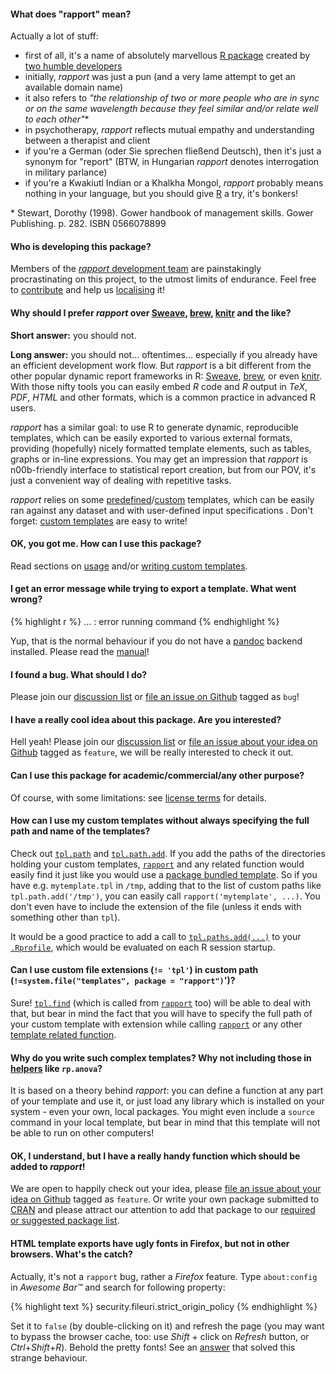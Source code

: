 #### What does "rapport" mean?

Actually a lot of stuff:

- first of all, it's a name of absolutely marvellous <a id="infinite-loop" href="#infinite-loop">R package</a> created by [two humble developers](#contact)
- initially, _rapport_ was just a pun (and a very lame attempt to get an available domain name)
- it also refers to _"the relationship of two or more people who are in sync or on the same wavelength because they feel similar and/or relate well to each other"_\*
- in psychotherapy, _rapport_ reflects mutual empathy and understanding between a therapist and client
- if you're a German (oder Sie sprechen fließend Deutsch), then it's just a synonym for "report" (BTW, in Hungarian *rapport* denotes interrogation in military parlance)
- if you're a Kwakiutl Indian or a Khalkha Mongol, _rapport_ probably means nothing in your language, but you should give [R](http://www.r-project.org ) a try, it's bonkers!

\* Stewart, Dorothy (1998). Gower handbook of management skills. Gower Publishing. p. 282. ISBN 0566078899

<a id="authors"> </a>
#### Who is developing this package?

Members of the [_rapport_ development team](#contact) are painstakingly procrastinating on this project, to the utmost limits of endurance. Feel free to [contribute](#custom) and help us [localising](#translate) it!

#### Why should I prefer *rapport* over [Sweave](http://www.stat.uni-muenchen.de/~leisch/Sweave/), [brew](http://cran.r-project.org/web/packages/brew/index.html), [knitr](https://github.com/yihui/knitr) and the like?

**Short answer:** you should not.

**Long answer:**  you should not... oftentimes... especially if you already have an efficient development work flow. But *rapport* is a bit different from the other popular dynamic report frameworks in R: [Sweave](http://www.stat.uni-muenchen.de/~leisch/Sweave/), [brew](http://cran.r-project.org/web/packages/brew/index.html), or even [knitr](https://github.com/yihui/knitr). With those nifty tools you can easily embed _R_ code and _R_ output in _TeX_, _PDF_, _HTML_ and other formats, which is a common practice in advanced R users.

_rapport_ has a similar goal: to use R to generate dynamic, reproducible templates, which can be easily exported to various external formats, providing (hopefully) nicely formatted template elements, such as tables, graphs or in-line expressions. You may get an impression that _rapport_ is n00b-friendly interface to statistical report creation, but from our POV, it's just a convenient way of dealing with repetitive tasks.

_rapport_ relies on some [predefined](#templates)/[custom](#custom) templates, which can be easily ran against any dataset and with user-defined input specifications <!-- add links to inputs section -->. Don't forget: [custom templates](#custom) are easy to write!

#### OK, you got me. How can I use this package?

Read sections on [usage](#usage) and/or [writing custom templates](#custom).

#### I get an error message while trying to export a template. What went wrong?

{% highlight r %}
... : error running command
{% endhighlight %}

Yup, that is the normal behaviour if you do not have a [pandoc](http://johnmacfarlane.net/pandoc/index.html) backend installed. Please read the [manual](#install)!

#### I found a bug. What should I do?

Please join our [discussion list](#discuss) or [file an issue on Github](https://github.com/aL3xa/rapport/issues) tagged as `bug`!

#### I have a really cool idea about this package. Are you interested?

Hell yeah! Please join our [discussion list](#discuss) or [file an issue about your idea on Github](https://github.com/aL3xa/rapport/issues) tagged as `feature`, we will be really interested to check it out.

#### Can I use this package for academic/commercial/any other purpose?

Of course, with some limitations: see [license terms](#license) for details.

#### How can I use my custom templates without always specifying the full path and name of the templates?

Check out [`tpl.path`](/functions#tpl.path) and [`tpl.path.add`](/functions#tpl.path.add). If you add the paths of the directories holding your custom templates, [`rapport`](/functions#rapport) and any related function would easily find it just like you would use a [package bundled template](#templates). So if you have e.g. `mytemplate.tpl` in `/tmp`, adding that to the list of custom paths like `tpl.path.add('/tmp')`, you can easily call `rapport('mytemplate', ...)`. You don't even have to include the extension of the file (unless it ends with something other than `tpl`).

It would be a good practice to add a call to [`tpl.paths.add(...)`](/functions#tpl.paths.add) to your [`.Rprofile`](http://www.statmethods.net/interface/customizing.html), which would be evaluated on each R session startup.

#### Can I use custom file extensions (`!= 'tpl'`) in custom path (`!=system.file("templates", package = "rapport")`')?

Sure! [`tpl.find`](#tpl.find) (which is called from [`rapport`](/functions#rapport) too) will be able to deal with that, but bear in mind the fact that you will have to specify the full path of your custom template with extension while calling [`rapport`](/functions#rapport) or any other [template related function](#Template-related-functions).

#### Why do you write such complex templates? Why not including those in [helpers](#functions) like `rp.anova`?

It is based on a theory behind *rapport*: you can define a function at any part of your template and use it, or just load any library which is installed on your system - even your own, local packages. You might even include a `source` command in your local template, but bear in mind that this template will not be able to run on other computers!

#### OK, I understand, but I have a really handy function which should be added to *rapport*!

We are open to happily check out your idea, please [file an issue about your idea on Github](https://github.com/aL3xa/rapport/issues) tagged as `feature`. Or write your own package submitted to [CRAN](cran.r-project.org) and please attract our attention to add that package to our [required or suggested package list](https://github.com/aL3xa/rapport/blob/master/DESCRIPTION).

#### HTML template exports have ugly fonts in Firefox, but not in other browsers. What's the catch?

Actually, it's not a `rapport` bug, rather a *Firefox* feature. Type `about:config` in *Awesome Bar&trade;* and search for following property:

{% highlight text %}
security.fileuri.strict_origin_policy
{% endhighlight %}

Set it to `false` (by double-clicking on it) and refresh the page (you may want to bypass the browser cache, too: use *Shift* + click on *Refresh* button, or *Ctrl*+*Shift*+*R*). Behold the pretty fonts! See an [answer](http://stackoverflow.com/a/3704578/457898) that solved this strange behaviour.
